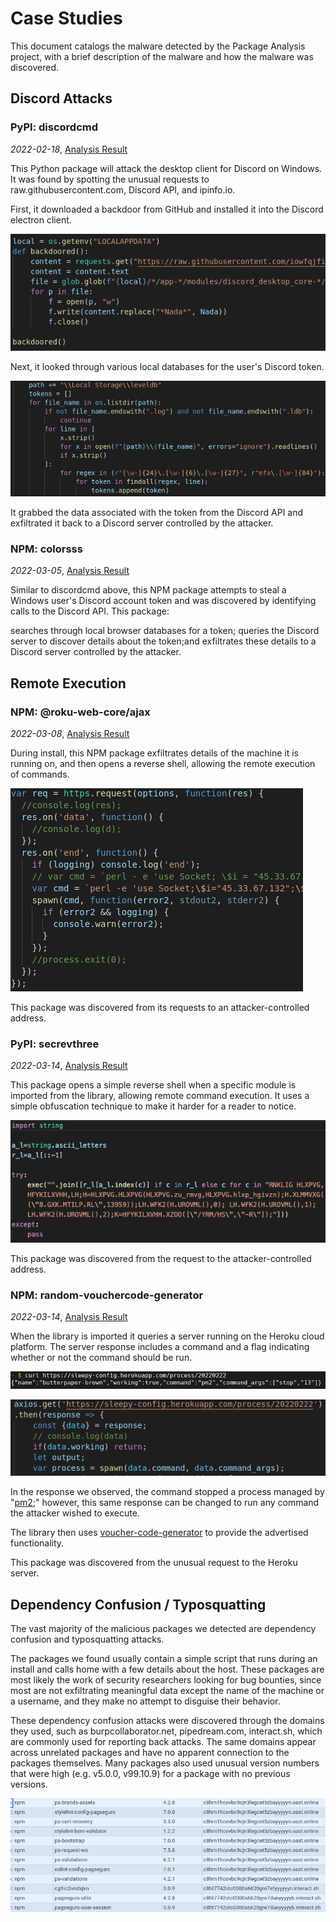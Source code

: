 # Case Studies

This document catalogs the malware detected by the Package Analysis project, with a brief description of the malware and how the malware was discovered.

## Discord Attacks

### PyPI: discordcmd

*2022-02-18*, [Analysis Result](https://storage.googleapis.com/ossf-malware-analysis-results/pypi/discordcmd/0.0.2.json)

This Python package will attack the desktop client for Discord on Windows. It was found by spotting the unusual requests to raw.githubusercontent.com, Discord API, and ipinfo.io.

First, it downloaded a backdoor from GitHub and installed it into the Discord electron client.

![Code from malware installing backdoor into Discord client](images/pypi_discordcmd_1.png)

Next, it looked through various local databases for the user's Discord token.

![Code from malware scanning local dbs for Discord tokens](images/pypi_discordcmd_2.png)

It grabbed the data associated with the token from the Discord API  and exfiltrated it back to a Discord server controlled by the attacker.

### NPM: colorsss

*2022-03-05*, [Analysis Result](https://storage.googleapis.com/ossf-malware-analysis-results/npm/colorsss/0.0.2.json)

Similar to discordcmd above, this NPM package attempts to steal a Windows user's Discord account token and was discovered by identifying calls to the Discord API. This package:

searches through local browser databases for a token;
queries the Discord server to discover details about the token;and exfiltrates these details to a Discord server controlled by the attacker.

## Remote Execution

### NPM: @roku-web-core/ajax

*2022-03-08*, [Analysis Result](https://storage.googleapis.com/ossf-malware-analysis-results/npm/%40roku-web-core/ajax/1.100000000000003.100000000000003.json)

During install, this NPM package exfiltrates details of the machine it is running on, and then opens a reverse shell, allowing the remote execution of commands.

![](images/npm_roku_web_core-ajax_1.png)

This package was discovered from its requests to an attacker-controlled address.

### PyPI: secrevthree

*2022-03-14*, [Analysis Result](https://storage.googleapis.com/ossf-malware-analysis-results/pypi/secrevthree/0.0.2.json)

This package opens a simple reverse shell when a specific module is imported from the library, allowing remote command execution. It uses a simple obfuscation technique to make it harder for a reader to notice.

![](images/pypi_secrevthree_1.png)

This package was discovered from the request to the attacker-controlled address.

### NPM: random-vouchercode-generator

*2022-03-14*, [Analysis Result](https://storage.googleapis.com/ossf-malware-analysis-results/npm/random-vouchercode-generator/1.0.3.json)

When the library is imported it queries a server running on the Heroku cloud platform. The server response includes a command and a flag indicating whether or not the command should be run.

![](images/npm_random_vouchercode-generator_1.png)

![](images/npm_random_vouchercode-generator_2.png)

In the response we observed, the command stopped a process managed by "[pm2](https://pm2.keymetrics.io/);" however, this same response can be changed to run any command the attacker wished to execute.

The library then uses [voucher-code-generator](https://www.npmjs.com/package/voucher-code-generator) to provide the advertised functionality.

This package was discovered from the unusual request to the Heroku server.

## Dependency Confusion / Typosquatting

The vast majority of the malicious packages we detected are dependency confusion and typosquatting attacks.

The packages we found usually contain a simple script that runs during an install and calls home with a few details about the host. These packages are most likely the work of security researchers looking for bug bounties, since most are not exfiltrating meaningful data except the name of the machine or a username, and they make no attempt to disguise their behavior.

These dependency confusion attacks were discovered through the domains they used, such as burpcollaborator.net, pipedream.com, interact.sh, which are commonly used for reporting back attacks. The same domains appear across unrelated packages and have no apparent connection to the packages themselves. Many packages also used unusual version numbers that were high (e.g. v5.0.0, v99.10.9) for a package with no previous versions.
  
![](images/npm_depconf-typosquat_1.png)